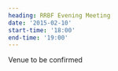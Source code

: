 ```yaml
---
heading: RRBF Evening Meeting
date: '2015-02-10'
start-time: '18:00'
end-time: '19:00'
---
```

Venue to be confirmed

